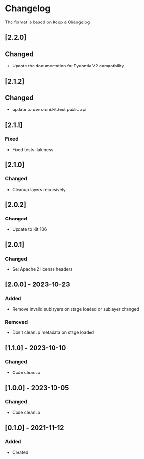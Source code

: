 ﻿# Changelog
The format is based on [Keep a Changelog](https://keepachangelog.com/en/1.0.0/).

## [2.2.0]
## Changed
- Update the documentation for Pydantic V2 compatbility

## [2.1.2]
## Changed
- update to use omni.kit.test public api

## [2.1.1]
### Fixed
- Fixed tests flakiness

## [2.1.0]
### Changed
- Cleanup layers recursively

## [2.0.2]
### Changed
- Update to Kit 106

## [2.0.1]
### Changed
- Set Apache 2 license headers

## [2.0.0] - 2023-10-23
### Added
- Remove invalid sublayers on stage loaded or sublayer changed

### Removed
- Don't cleanup metadata on stage loaded

## [1.1.0] - 2023-10-10
### Changed
- Code cleanup

## [1.0.0] - 2023-10-05
### Changed
- Code cleanup

## [0.1.0] - 2021-11-12
### Added
- Created
